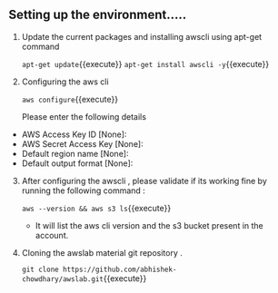 ## Setting up the environment.....

1. Update the current packages and installing awscli using apt-get command
	
	`apt-get update`{{execute}}
	`apt-get install awscli -y`{{execute}}

2. Configuring the aws cli

	`aws configure`{{execute}}

   Please enter the following details

  -	AWS Access Key ID [None]:
  -	AWS Secret Access Key [None]:
  -	Default region name [None]:
  -	Default output format [None]:

3. After configuring the awscli , please validate if its working fine by running the following command :
	
	`aws --version && aws s3 ls`{{execute}}

   - It will list the aws cli version and the s3 bucket present in the account.

4. Cloning the awslab material git repository .

	`git clone https://github.com/abhishek-chowdhary/awslab.git`{{execute}}
